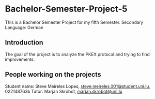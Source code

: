 # Bachelor-Semester-Project-5

This is a Bachelor Semester Project for my fifth Semester.
Secondary Language: German

## Introduction
The goal of the project is to analyze the PKEX protocol and trying to find
improvements.


## People working on the projects
Student name: Steve Meireles Lopes, steve.meireles.001@student.uni.lu, 022148763b
Tutor: Marjan Skrobot, marjan.skrobot@uni.lu
